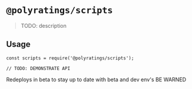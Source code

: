# `@polyratings/scripts`

> TODO: description

## Usage

```
const scripts = require('@polyratings/scripts');

// TODO: DEMONSTRATE API
```

Redeploys in beta to stay up to date with beta and dev env's
BE WARNED
